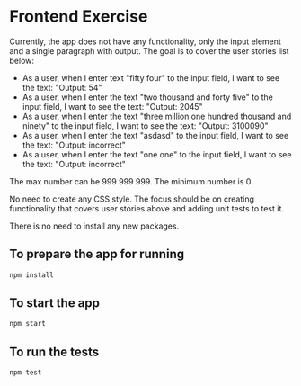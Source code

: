 # Frontend Exercise

Currently, the app does not have any functionality, only the input element and a single paragraph with output. The goal is to cover the user stories list below:

- As a user, when I enter text "fifty four" to the input field, I want to see the text: "Output: 54"
- As a user, when I enter the text "two thousand and forty five" to the input field, I want to see the text: "Output: 2045"
- As a user, when I enter the text "three million one hundred thousand and ninety" to the input field, I want to see the text: "Output: 3100090"
- As a user, when I enter the text "asdasd" to the input field, I want to see the text: "Output: incorrect"
- As a user, when I enter the text "one one" to the input field, I want to see the text: "Output: incorrect"

The max number can be 999 999 999.
The minimum number is 0.

No need to create any CSS style. The focus should be on creating functionality that covers user stories above and adding unit tests to test it.

There is no need to install any new packages.

## To prepare the app for running

```bash
npm install
```

## To start the app

```bash
npm start
```

## To run the tests

```bash
npm test
```

